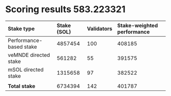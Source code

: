 # Scoring results 583.223321

| Stake type              | Stake (SOL) | Validators | Stake-weighted performance |
|:------------------------|:------------|:-----------|:---------------------------|
| Performance-based stake | 4857454     | 100        | 408185                     |
| veMNDE directed stake   | 561282      | 55         | 391575                     |
| mSOL directed stake     | 1315658     | 97         | 382522                     |
|                         |             |            |                            |
| **Total stake**         | 6734394     | 142        | 401787                     |
